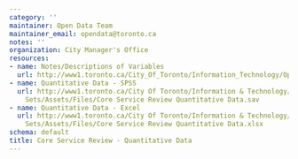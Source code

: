 ```yaml
---
category: ''
maintainer: Open Data Team
maintainer_email: opendata@toronto.ca
notes: ''
organization: City Manager's Office
resources:
- name: Notes/Descriptions of Variables
  url: http://www1.toronto.ca/City_Of_Toronto/Information_Technology/Open_Data/Data_Sets/Assets/Files/notes_and_description_of_variables_for_csr_quantitative_dataset.pdf
- name: Quantitative Data - SPSS
  url: http://www1.toronto.ca/City Of Toronto/Information & Technology/Open Data/Data
    Sets/Assets/Files/Core Service Review Quantitative Data.sav
- name: Quantitative Data - Excel
  url: http://www1.toronto.ca/City Of Toronto/Information & Technology/Open Data/Data
    Sets/Assets/Files/Core Service Review Quantitative Data.xlsx
schema: default
title: Core Service Review - Quantitative Data
---
```

